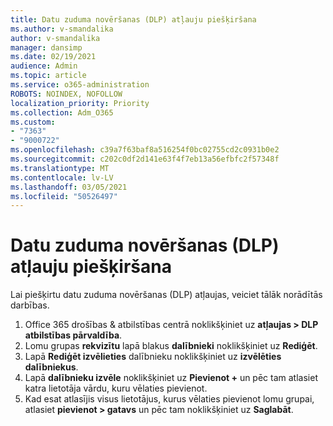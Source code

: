 ```yaml
---
title: Datu zuduma novēršanas (DLP) atļauju piešķiršana
ms.author: v-smandalika
author: v-smandalika
manager: dansimp
ms.date: 02/19/2021
audience: Admin
ms.topic: article
ms.service: o365-administration
ROBOTS: NOINDEX, NOFOLLOW
localization_priority: Priority
ms.collection: Adm_O365
ms.custom:
- "7363"
- "9000722"
ms.openlocfilehash: c39a7f63baf8a516254f0bc02755cd2c0931b0e2
ms.sourcegitcommit: c202c0df2d141e63f4f7eb13a56efbfc2f57348f
ms.translationtype: MT
ms.contentlocale: lv-LV
ms.lasthandoff: 03/05/2021
ms.locfileid: "50526497"
---
```

# <a name="assign-data-loss-prevention-dlp-permissions"></a>Datu zuduma novēršanas (DLP) atļauju piešķiršana

Lai piešķirtu datu zuduma novēršanas (DLP) atļaujas, veiciet tālāk norādītās darbības.

1. Office 365 drošības & atbilstības centrā noklikšķiniet uz **atļaujas > DLP atbilstības pārvaldība**.
2. Lomu grupas **rekvizītu** lapā blakus **dalībnieki** noklikšķiniet uz **Rediģēt**.
3. Lapā **Rediģēt izvēlieties** dalībnieku noklikšķiniet uz **izvēlēties dalībniekus**.
4. Lapā **dalībnieku izvēle** noklikšķiniet uz **Pievienot +** un pēc tam atlasiet katra lietotāja vārdu, kuru vēlaties pievienot.
5. Kad esat atlasījis visus lietotājus, kurus vēlaties pievienot lomu grupai, atlasiet **pievienot > gatavs** un pēc tam noklikšķiniet uz **Saglabāt**.
